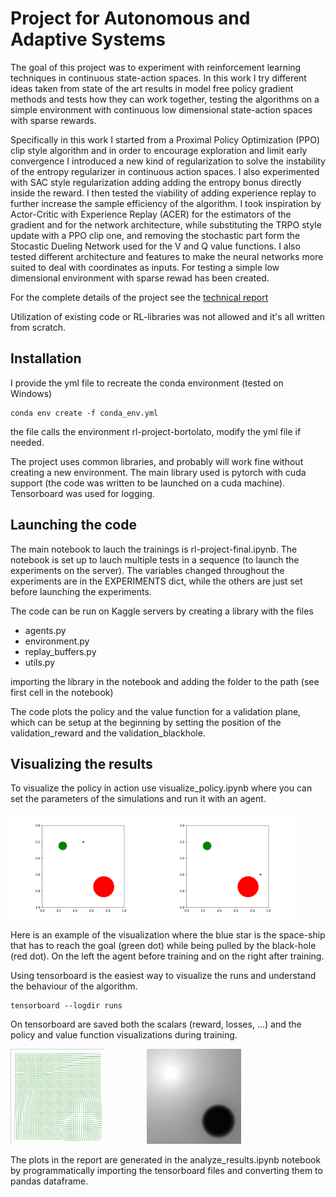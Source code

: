# Project for Autonomous and Adaptive Systems

The goal of this project was to experiment with reinforcement learning techniques in continuous state-action spaces. 
In this work I try different ideas taken from state of the art results in model free policy gradient methods and tests how they can work together, testing the algorithms on a simple environment with continuous low dimensional state-action spaces with sparse rewards. 

Specifically in this work I started from a Proximal Policy Optimization (PPO) clip style algorithm and in order to encourage exploration and limit early convergence I introduced a new kind of regularization to solve the instability of the entropy regularizer in continuous action spaces. 
I also experimented with SAC style regularization adding adding the entropy bonus directly inside the reward. I then tested the viability of adding experience replay to further increase the sample efficiency of the algorithm.
I took inspiration by Actor-Critic with Experience Replay (ACER) for the estimators of the gradient and for the network architecture, while substituting the TRPO style update with a PPO clip one, and removing the stochastic part form the Stocastic Dueling Network used for the V and Q value functions. 
I also tested different architecture and features to make the neural networks more suited to deal with coordinates as inputs.
For testing a simple low dimensional environment with sparse rewad has been created.

For the complete details of the project see the [technical report](resources/report.pdf)

Utilization of existing code or RL-libraries was not allowed and it's all written from scratch.


## Installation

I provide the yml file to recreate the conda environment (tested on Windows)

```
conda env create -f conda_env.yml
```
the file calls the environment rl-project-bortolato, modify the yml file if needed.


The project uses common libraries, and probably will work fine without creating a new environment. The main library used is pytorch with cuda support (the code was written to be launched on a cuda machine). Tensorboard was used for logging.


## Launching the code

The main notebook to lauch the trainings is rl-project-final.ipynb.
The notebook is set up to lauch multiple tests in a sequence (to launch the experiments on the server). 
The variables changed throughout the experiments are in the EXPERIMENTS dict, while the others are just set before launching the experiments.

The code can be run on Kaggle servers by creating a library with the files

- agents.py
- environment.py
- replay_buffers.py
- utils.py

importing the library in the notebook and adding the folder to the path (see first cell in the notebook)

The code plots the policy and the value function for a validation plane, which can be setup at the beginning by setting the position of the validation_reward and the validation_blackhole.


## Visualizing the results

To visualize the policy in action use visualize_policy.ipynb where you can set the parameters of the simulations and run it with an agent.

<p float="left">
  <img src="resources/original.gif" width="45%"/>
  <img src="resources/final.gif" width="45%"/>
</p>


Here is an example of the visualization where the blue star is the space-ship that has to reach the goal (green dot) while being pulled by the black-hole (red dot). On the left the agent before training and on the right after training.

Using tensorboard is the easiest way to visualize the runs and understand the behaviour of the algorithm.

```
tensorboard --logdir runs
```

On tensorboard are saved both the scalars (reward, losses, ...) and the policy and value function visualizations during training.

<img src="resources/continuous_policy.png" width="30%"/>&nbsp;&nbsp;&nbsp;&nbsp;&nbsp;&nbsp;&nbsp;&nbsp;&nbsp;&nbsp;&nbsp;&nbsp;&nbsp;&nbsp;&nbsp;&nbsp;
<img src="resources/continuous_V.png" width="30%"/>

The plots in the report are generated in the analyze_results.ipynb notebook by programmatically importing the tensorboard files and converting them to pandas dataframe.

